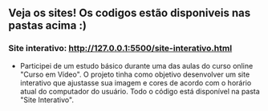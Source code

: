 ## Veja os sites! Os codigos estão disponiveis nas pastas acima :) 

### Site interativo: http://127.0.0.1:5500/site-interativo.html
- Participei de um estudo básico durante uma das aulas do curso online "Curso em Vídeo". O projeto tinha como objetivo desenvolver um site interativo que ajustasse sua imagem e cores de acordo com o horário atual do computador do usuário. Todo o código está disponível na pasta "Site Interativo".
